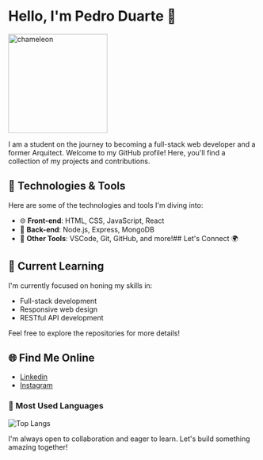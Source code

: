 # Hello, I'm Pedro Duarte 🚀
<img src="https://github.com/SignedByPedro/SignedByPedro/assets/146478531/28462882-6cfb-4880-977c-2e7fcb9f09c3" alt="chameleon" width="200px" />

I am a student on the journey to becoming a full-stack web developer and a former Arquitect. Welcome to my GitHub profile! Here, you'll find a collection of my projects and contributions.

## 🔧 Technologies & Tools

Here are some of the technologies and tools I'm diving into:

- 🌐 **Front-end**: HTML, CSS, JavaScript, React
- 📡 **Back-end**: Node.js, Express, MongoDB
- 🧰 **Other Tools**: VSCode, Git, GitHub, and more!## Let's Connect 🌍

## 🌱 Current Learning

I'm currently focused on honing my skills in:

- Full-stack development
- Responsive web design
- RESTful API development
  
Feel free to explore the repositories for more details!

## 🌐 Find Me Online

- <a href="https://www.linkedin.com/in/pedro-duarte-99bba5203/">Linkedin</a>
- <a href="https://www.instagram.com/pedro_bduarte/">Instagram</a>

### 📙 Most Used Languages
![Top Langs](https://github-readme-stats.vercel.app/api/top-langs/?username=SignedByPedro&layout=compact&theme=radical)


I'm always open to collaboration and eager to learn. Let's build something amazing together!
<!--
**SignedByPedro/SignedByPedro** is a ✨ _special_ ✨ repository because its `README.md` (this file) appears on your GitHub profile.

Here are some ideas to get you started:

- 🔭 I’m currently working on ...
- 🌱 I’m currently learning ...
- 👯 I’m looking to collaborate on ...
- 🤔 I’m looking for help with ...
- 💬 Ask me about ...
- 📫 How to reach me: ...
- 😄 Pronouns: ...
- ⚡ Fun fact: ...
-->
